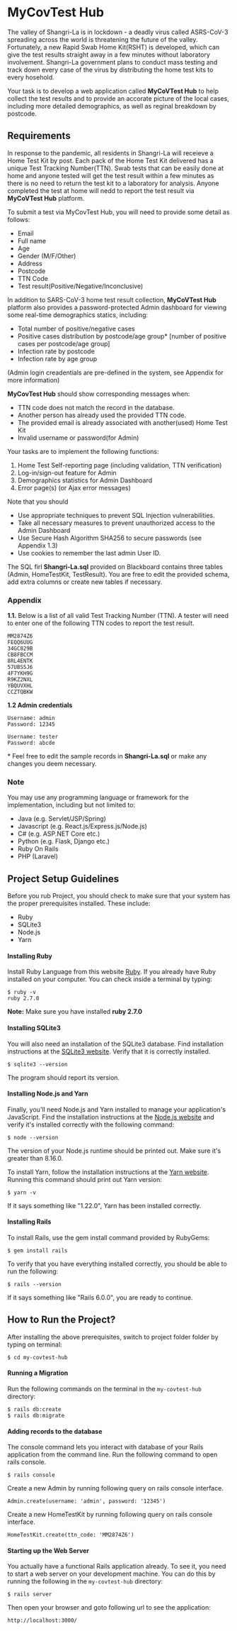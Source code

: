# MyCovTest Hub

The valley of Shangri-La is in lockdown - a deadly virus called ASRS-CoV-3 spreading across the world is threatening the future of the valley. Fortunately, a new Rapid Swab Home Kit(RSHT) is developed, which can give the test results straight away in a few minutes without laboratory involvement. Shangri-La government plans to conduct mass testing and track down every case of the virus by distributing the home test kits to every hosehold.

Your task is to develop a web application called **MyCoVTest Hub** to help collect the test results and to provide an accorate picture of the local cases, including more detailed demographics, as well as reginal breakdown by postcode.

## Requirements

In response to the pandemic, all residents in Shangri-La will receieve a Home Test Kit by post. Each pack of the Home Test Kit delivered has a unique Test Tracking Number(TTN). Swab tests that can be easily done at home and anyone tested will get the test result within a few minutes as there is no need to return the test kit to a laboratory for analysis. Anyone completed the test at home will nedd to report the test result via **MyCoVTest Hub** platform.

To submit a test via MyCovTest Hub, you will need to provide some detail as follows:
* Email
* Full name
* Age
* Gender (M/F/Other)
* Address
* Postcode
* TTN Code
* Test result(Positive/Negative/Inconclusive)

In addition to SARS-CoV-3 home test result collection, **MyCoVTest Hub** platform also provides a password-protected Admin dashboard for viewing some real-time demographics statics, including:
* Total number of positive/negative cases
* Positive cases distribution by postcode/age group* [number of positive cases per postcode/age group]
* Infection rate by postcode
* Infection rate by age group

(Admin login creadentials are pre-defined in the system, see Appendix for more information)

**MyCovTest Hub** should show corresponding messages when:
* TTN code does not match the record in the database.
* Another person has already used the provided TTN code.
* The provided email is already associated with another(used) Home Test Kit
* Invalid username or password(for Admin)

Your tasks are to implement the following functions:
1. Home Test Self-reporting page (including validation, TTN verification)
2. Log-in/sign-out feature for Admin
3. Demographics statistics for Admin Dashboard
4. Error page(s) (or Ajax error messages)

Note that you should
* Use appropriate techniques to prevent SQL Injection vulnerabilities.
* Take all necessary measures to prevent unauthorized access to the Admin Dashboard
* Use Secure Hash Algorithm SHA256 to secure passwords (see Appendix 1.3)
* Use cookies to remember the last admin User ID.

The SQL firl **Shangri-La.sql** provided on Blackboard contains three tables (Admin, HomeTestKit, TestResult). You are free to edit the provided schema, add extra columns or create new tables if necessary.

### Appendix

**1.1.** Below is a list of all valid Test Tracking Number (TTN). A tester will need to enter one of the following TTN codes to report the test result.

```
MM2874Z6
FEQQ6UUG
34GC829B
CB8FBCCM
8RL4ENTK
57UBS5J6
4F7YKH9G
R9KZ2NXL
YBQUVXHL
CCZTQBKW
```

**1.2 Admin credentials**
```
Username: admin
Password: 12345

Username: tester
Password: abcde
```

\* Feel free to edit the sample records in **Shangri-La.sql** or make any changes you deem necessary.

### Note
You may use any programming language or framework for the implementation, including but not limited to:

* Java (e.g. Servlet/JSP/Spring)
* Javascript (e.g. React.js/Express.js/Node.js)
* C# (e.g. ASP.NET Core etc.)
* Python (e.g. Flask, Django etc.)
* Ruby On Rails
* PHP (Laravel)

## Project Setup Guidelines

Before you rub Project, you should check to make sure that your system has the proper prerequisites installed. These include:

* Ruby
* SQLite3
* Node.js
* Yarn

#### Installing Ruby
Install Ruby Language from this website [Ruby](https://www.ruby-lang.org/en/documentation/installation/).
If you already have Ruby installed on your computer. You can check inside a terminal by typing:

```
$ ruby -v
ruby 2.7.0
```

**Note:** Make sure you have installed **ruby 2.7.0**

#### Installing SQLite3
You will also need an installation of the SQLite3 database. Find installation instructions at the [SQLite3 website](https://www.sqlite.org/index.html). Verify that it is correctly installed.

```
$ sqlite3 --version
```

The program should report its version.

#### Installing Node.js and Yarn

Finally, you'll need Node.js and Yarn installed to manage your application's JavaScript. Find the installation instructions at the [Node.js website](https://nodejs.org/en/download/) and verify it's installed correctly with the following command:

```
$ node --version
```

The version of your Node.js runtime should be printed out. Make sure it's greater than 8.16.0.

To install Yarn, follow the installation instructions at the [Yarn website](https://classic.yarnpkg.com/en/docs/install). Running this command should print out Yarn version:

```
$ yarn -v
```
If it says something like "1.22.0", Yarn has been installed correctly.

#### Installing Rails
To install Rails, use the gem install command provided by RubyGems:

```
$ gem install rails
```
To verify that you have everything installed correctly, you should be able to run the following:

```
$ rails --version
```
If it says something like "Rails 6.0.0", you are ready to continue.


## How to Run the Project?

After installing the above prerequisites, switch to project folder folder by typing on terminal:

```
$ cd my-covtest-hub
```

#### Running a Migration
Run the following commands on the terminal in the `my-covtest-hub` directory:

```
$ rails db:create
$ rails db:migrate
```

#### Adding records to the database
The console command lets you interact with database of your Rails application from the command line.
Run the following command to open rails console.

```
$ rails console
```

Create a new Admin by running following query on rails console interface.

```
Admin.create(username: 'admin', password: '12345')
```

Create a new HomeTestKit by running following query on rails console interface.

```
HomeTestKit.create(ttn_code: 'MM2874Z6')
```

#### Starting up the Web Server
You actually have a functional Rails application already. To see it, you need to start a web server on your development machine. You can do this by running the following in the `my-covtest-hub` directory:

```
$ rails server
```

Then open your browser and goto following url to see the application:

```
http://localhost:3000/
```